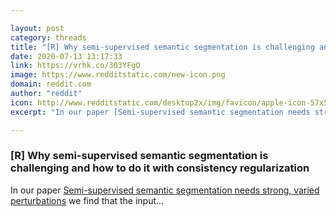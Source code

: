 ```yaml
---

layout: post
category: threads
title: "[R] Why semi-supervised semantic segmentation is challenging and how to do it with consistency regularization"
date: 2020-07-13 13:17:33
link: https://vrhk.co/303YFgO
image: https://www.redditstatic.com/new-icon.png
domain: reddit.com
author: "reddit"
icon: http://www.redditstatic.com/desktop2x/img/favicon/apple-icon-57x57.png
excerpt: "In our paper [Semi-supervised semantic segmentation needs strong, varied perturbations](<https://arxiv.org/abs/1906.01916>) we find that the input..."

---
```


### [R] Why semi-supervised semantic segmentation is challenging and how to do it with consistency regularization

In our paper [Semi-supervised semantic segmentation needs strong, varied perturbations](<https://arxiv.org/abs/1906.01916>) we find that the input...